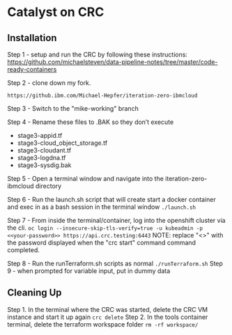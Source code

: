 # Catalyst on CRC

## Installation
Step 1 - setup and run the CRC by following these instructions: 
https://github.com/michaelsteven/data-pipeline-notes/tree/master/code-ready-containers

Step 2 - clone down my fork.
```
https://github.ibm.com/Michael-Hepfer/iteration-zero-ibmcloud
```

Step 3 - Switch to the "mike-working" branch

Step 4 - Rename these files to .BAK so they don’t execute
- stage3-appid.tf
- stage3-cloud_object_storage.tf
- stage3-cloudant.tf
- stage3-logdna.tf
- stage3-sysdig.bak

Step 5 - Open a terminal window and navigate into the iteration-zero-ibmcloud directory

Step 6 - Run the launch.sh script that will create start a docker container and exec in as a bash session in the terminal window
    ```
    ./launch.sh
    ```

Step 7 - From inside the terminal/container, log into the openshift cluster via the cli.
    ```
    oc login --insecure-skip-tls-verify=true -u kubeadmin -p <<your-password>> https://api.crc.testing:6443
    ```
    NOTE: replace "<<your-password>>" with the password displayed when the "crc start" command command completed.

Step 8 - Run the runTerraform.sh scripts as normal
    ```
    ./runTerraform.sh
    ```
Step 9 - when prompted for variable input, put in dummy data

## Cleaning Up
Step 1. In the terminal where the CRC was started, delete the CRC VM instance and start it up again
    ```
    crc delete
    ```
Step 2. In the tools container terminal, delete the terraform workspace folder
    ```
    rm -rf workspace/
    ```
    

